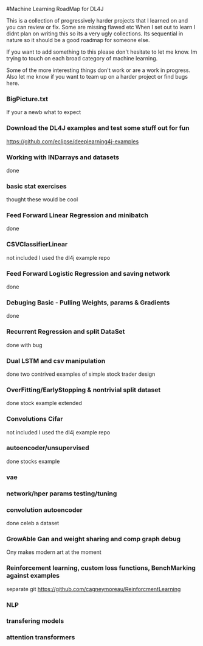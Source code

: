#Machine Learning RoadMap for DL4J

This is a collection of progressively harder projects that I learned on and you can review or fix. Some are missing flawed etc
When I set out to learn I didnt plan on writing this so its a very ugly collections.
Its sequential in nature so it should be a good roadmap for someone else.


If you want to add something to this please don't hesitate to let me know.
Im trying to touch on each broad category of machine learning.

Some of the more interesting things don't work or are a work in progress.
Also let me know if you want to team up on a harder project or find bugs here.


### BigPicture.txt
   If your a newb what to expect

### Download the DL4J examples and test some stuff out for fun
https://github.com/eclipse/deeplearning4j-examples

### Working with INDarrays and datasets
done

### basic stat exercises
thought these would be cool

### Feed Forward Linear Regression and minibatch
done

### CSVClassifierLinear
not included I used the dl4j example repo

### Feed Forward Logistic Regression and saving network
done

### Debuging Basic - Pulling Weights, params & Gradients
done

### Recurrent Regression and split DataSet
done with bug

### Dual LSTM and csv manipulation
 done two contrived examples of
        simple stock trader design

### OverFitting/EarlyStopping & nontrivial split dataset
done stock example extended

### Convolutions Cifar
not included I used the dl4j example repo

### autoencoder/unsupervised
done stocks example

### vae

### network/hper params testing/tuning

### convolution autoencoder
done celeb a dataset

### GrowAble Gan and weight sharing and comp graph debug
Ony makes modern art at the moment


### Reinforcement learning, custom loss  functions, BenchMarking against examples
separate git
https://github.com/cagneymoreau/ReinforcmentLearning


### NLP


### transfering models


### attention transformers